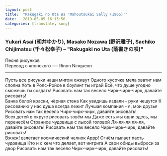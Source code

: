 ```yaml
---
layout: post
title:  "Rakugaki no Uta из 'Mahoutsukai Sally (1966)'"
date:   2019-05-05 16:15:50
categories: [translate, song]
---
```


### Yukari Asai (朝井ゆかり), Masako Nozawa (野沢雅子), Sachiko Chijimatsu (千々松幸子) &ndash; "Rakugaki no Uta (落書きの唄)"

Песня рисунков  
Перевод с японского --- Rinon Ninqueon<br>
<hr>
Пусть все рисунки наши мигом оживут  
Одного кусочка мела хватит нам сполна  
Хоть в Ролс-Ройсе в боулинг ты играй  
Всё, что душе угодно сможешь ты создать!  
Рисовать нам так весело  
Чирк-чирк-чирк, давайте рисовать!  
<br>
Банка белой краски, чёрная стена  
Как увидишь издали - руки чешутся  
К рисованию у нас душа всегда лежит  
Лучшая компания - я, мои друзья  
Рисовать нам так весело  
Чирк-чирк-чирк, давайте рисовать!  
<br>
Всех детей в округе рисовать зовём мы  
Даже есть мы одни здесь, мы перенесём  
Странное чудовище с лысой головой  
Ля-ля-ля ля-ля, давайте рисовать!  
Рисовать нам так весело  
Чирк-чирк-чирк, давайте рисовать!  
<br>
Вжжж! взлетает космический челнок  
Аррр! Огнём пылает пасть чудовища  
Кто и с кем что делает, вот интрига  
А свои обиды выброси за двор  
Рисовать нам так весело  
Чирк-чирк-чирк, давайте рисовать!  
<br><br><br><br><br>